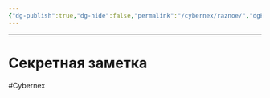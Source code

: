 ```yaml
---
{"dg-publish":true,"dg-hide":false,"permalink":"/cybernex/raznoe/","dgPassFrontmatter":true,"created":"2025-06-23T10:40:02.079+08:00","updated":"2025-06-24T08:23:04.648+08:00"}
---
```



 
---
# Секретная заметка



#Cybernex
 